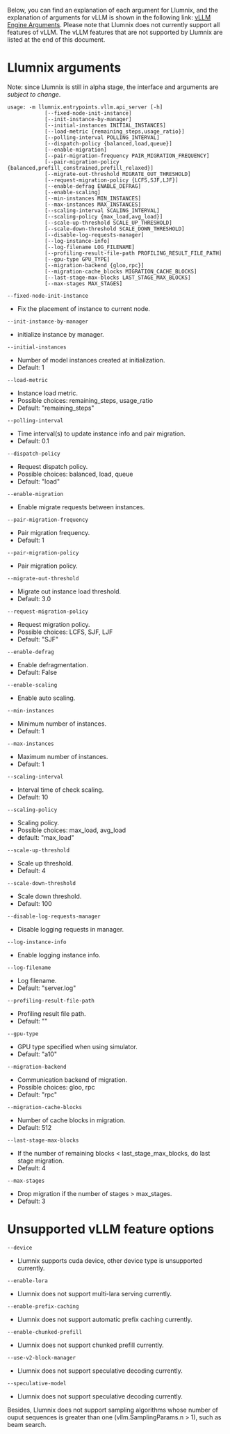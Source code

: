Below, you can find an explanation of each argument for Llumnix, and the explanation of arguments for vLLM is shown in the following link: [vLLM Engine Arguments](https://docs.vllm.ai/en/v0.4.2/models/engine_args.html). Please note that Llumnix does not currently support all features of vLLM. The vLLM features that are not supported by Llumnix are listed at the end of this document.

# Llumnix arguments

Note: since Llumnix is still in alpha stage, the interface and arguments are *subject to change*.

```
usage: -m llumnix.entrypoints.vllm.api_server [-h]
            [--fixed-node-init-instance]
            [--init-instance-by-manager]
            [--initial-instances INITIAL_INSTANCES]
            [--load-metric {remaining_steps,usage_ratio}]
            [--polling-interval POLLING_INTERVAL]
            [--dispatch-policy {balanced,load,queue}]
            [--enable-migration]
            [--pair-migration-frequency PAIR_MIGRATION_FREQUENCY]
            [--pair-migration-policy {balanced,prefill_constrained,prefill_relaxed}]
            [--migrate-out-threshold MIGRATE_OUT_THRESHOLD]
            [--request-migration-policy {LCFS,SJF,LJF}]
            [--enable-defrag ENABLE_DEFRAG]
            [--enable-scaling]
            [--min-instances MIN_INSTANCES]
            [--max-instances MAX_INSTANCES]
            [--scaling-interval SCALING_INTERVAL]
            [--scaling-policy {max_load,avg_load}]
            [--scale-up-threshold SCALE_UP_THRESHOLD]
            [--scale-down-threshold SCALE_DOWN_THRESHOLD]
            [--disable-log-requests-manager]
            [--log-instance-info]
            [--log-filename LOG_FILENAME]
            [--profiling-result-file-path PROFILING_RESULT_FILE_PATH]
            [--gpu-type GPU_TYPE]
            [--migration-backend {gloo,rpc}]
            [--migration-cache_blocks MIGRATION_CACHE_BLOCKS]
            [--last-stage-max-blocks LAST_STAGE_MAX_BLOCKS]
            [--max-stages MAX_STAGES]
```

`--fixed-node-init-instance`
- Fix the placement of instance to current node.

`--init-instance-by-manager`
- initialize instance by manager.

`--initial-instances`
- Number of model instances created at initialization.
- Default: 1

`--load-metric`
- Instance load metric.
- Possible choices: remaining_steps, usage_ratio
- Default: "remaining_steps"

`--polling-interval`
- Time interval(s) to update instance info and pair migration.
- Default: 0.1

`--dispatch-policy`
- Request dispatch policy.
- Possible choices: balanced, load, queue
- Default: "load"

`--enable-migration`
- Enable migrate requests between instances.

`--pair-migration-frequency`
- Pair migration frequency.
- Default: 1

`--pair-migration-policy`
- Pair migration policy.

`--migrate-out-threshold`
- Migrate out instance load threshold.
- Default: 3.0

`--request-migration-policy`
- Request migration policy.
- Possible choices: LCFS, SJF, LJF
- Default: "SJF"

`--enable-defrag`
- Enable defragmentation.
- Default: False

`--enable-scaling`
- Enable auto scaling.

`--min-instances`
- Minimum number of instances.
- Default: 1

`--max-instances`
- Maximum number of instances.
- Default: 1

`--scaling-interval`
- Interval time of check scaling.
- Default: 10

`--scaling-policy`
- Scaling policy.
- Possible choices: max_load, avg_load
- default: "max_load"

`--scale-up-threshold`
- Scale up threshold.
- Default: 4

`--scale-down-threshold`
- Scale down threshold.
- Default: 100

`--disable-log-requests-manager`
- Disable logging requests in manager.

`--log-instance-info`
- Enable logging instance info.

`--log-filename`
- Log filename.
- Default: "server.log"

`--profiling-result-file-path`
- Profiling result file path.
- Default: ""

`--gpu-type`
- GPU type specified when using simulator.
- Default: "a10"

`--migration-backend`
- Communication backend of migration.
- Possible choices: gloo, rpc
- Default: "rpc"

`--migration-cache-blocks`
- Number of cache blocks in migration.
- Default: 512

`--last-stage-max-blocks`
- If the number of remaining blocks < last_stage_max_blocks, do last stage migration.
- Default: 4

`--max-stages`
- Drop migration if the number of stages > max_stages.
- Default: 3

# Unsupported vLLM feature options

`--device`
- Llumnix supports cuda device, other device type is unsupported currently.

`--enable-lora`
- Llumnix does not support multi-lara serving currently.

`--enable-prefix-caching`
- Llumnix does not support automatic prefix caching currently.

`--enable-chunked-prefill`
- Llumnix does not support chunked prefill currently.

`--use-v2-block-manager`
- Llumnix does not support speculative decoding currently.

`--speculative-model`
- Llumnix does not support speculative decoding currently.

Besides, Llumnix does not support sampling algorithms whose number of ouput sequences is greater than one (vllm.SamplingParams.n > 1), such as beam search.
